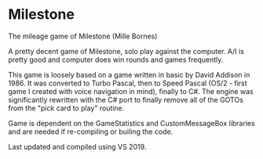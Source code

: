 # Milestone
The mileage game of Milestone (Mille Bornes)

A pretty decent game of Milestone, solo play against the computer.  A/I is pretty good
and computer does win rounds and games frequently.

This game is loosely based on a game written in basic by David Addison in
1986. It was converted to Turbo Pascal, then to Speed Pascal (OS/2 - first game I created
with voice navigation in mind), finally to C#. The engine was significantly rewritten
with the C# port to finally remove all of the GOTOs from the "pick card to play" routine.

Game is dependent on the GameStatistics and CustomMessageBox libraries and are needed if
re-compiling or builing the code.

Last updated and compiled using VS 2019.
